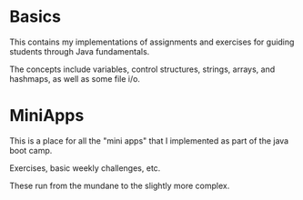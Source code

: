 # Basics

This contains my implementations of assignments and exercises for guiding students through Java fundamentals.

The concepts include variables, control structures, strings, arrays, and hashmaps, as well as some file i/o.

# MiniApps

This is a place for all the "mini apps" that I implemented as part of the java boot camp.

Exercises, basic weekly challenges, etc.

These run from the mundane to the slightly more complex.
